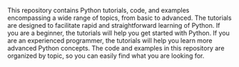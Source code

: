 This repository contains Python tutorials, code, and examples encompassing a wide range of topics, from basic to advanced. The tutorials are designed to facilitate rapid and straightforward learning of Python. If you are a beginner, the tutorials will help you get started with Python. If you are an experienced programmer, the tutorials will help you learn more advanced Python concepts. The code and examples in this repository are organized by topic, so you can easily find what you are looking for.
